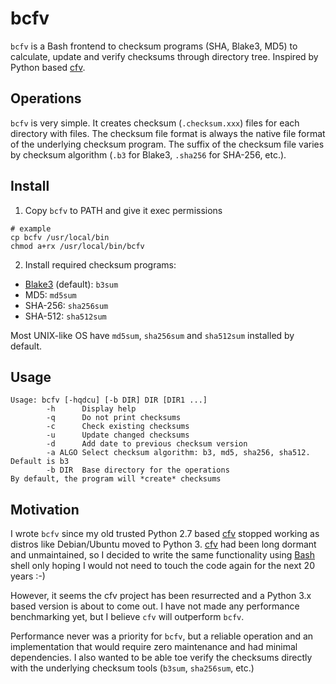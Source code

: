# bcfv

`bcfv` is a Bash frontend to checksum programs (SHA, Blake3, MD5) to calculate, update and verify checksums through directory tree. Inspired by Python based [cfv](https://github.com/cfv-project/cfv). 

## Operations

`bcfv` is very simple. It creates checksum (`.checksum.xxx`) files for each directory with files. The checksum file format is always the native file format of the underlying checksum program. The suffix of the checksum file varies by checksum algorithm (`.b3` for Blake3, `.sha256` for SHA-256, etc.).  

## Install

1. Copy `bcfv` to PATH and give it exec permissions

```
# example
cp bcfv /usr/local/bin
chmod a+rx /usr/local/bin/bcfv
```

2. Install required checksum programs:

* [Blake3](https://github.com/BLAKE3-team/BLAKE3) (default): `b3sum`
* MD5: `md5sum`
* SHA-256: `sha256sum`
* SHA-512: `sha512sum`

Most UNIX-like OS have `md5sum`, `sha256sum` and `sha512sum` installed by default. 

## Usage

```
Usage: bcfv [-hqdcu] [-b DIR] DIR [DIR1 ...]
        -h      Display help
        -q      Do not print checksums
        -c      Check existing checksums
        -u      Update changed checksums
        -d      Add date to previous checksum version
        -a ALGO Select checksum algorithm: b3, md5, sha256, sha512. Default is b3
        -b DIR  Base directory for the operations
By default, the program will *create* checksums
```
## Motivation

I wrote `bcfv` since my old trusted Python 2.7 based [cfv](https://github.com/cfv-project/cfv) stopped working as distros like Debian/Ubuntu moved to Python 3. [cfv](https://github.com/cfv-project/cfv) had been long dormant and unmaintained, so I decided to write the same functionality using [Bash](https://www.gnu.org/software/bash/) shell only hoping I would not need to touch the code again for the next 20 years :-) 

However, it seems the cfv project has been resurrected and a Python 3.x based version is about to come out. I have not made any performance benchmarking yet, but I believe `cfv` will outperform `bcfv`. 

Performance never was a priority for `bcfv`, but a reliable operation and an implementation that would require zero maintenance and had minimal dependencies. I also wanted to be able toe verify the checksums directly with the underlying checksum tools (`b3sum`, `sha256sum`, etc.)
